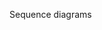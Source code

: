 <span id="title">Sequence diagrams</span>

<div id="body">

<include src="introduction/unit-inParent-asPanel.md" boilerplate />
<include src="basic/unit-inParent-asPanel.md" boilerplate />
<include src="objectCreation/unit-inParent-asPanel.md" boilerplate />
<include src="objectDeletion/unit-inParent-asPanel.md" boilerplate />
<include src="loops/unit-inParent-asPanel.md" boilerplate />
<include src="selfInvocation/unit-inParent-asPanel.md" boilerplate />
<include src="alternativePaths/unit-inParent-asPanel.md" boilerplate />
<include src="optionalPaths/unit-inParent-asPanel.md" boilerplate />
<include src="parallelPaths/unit-inParent-asPanel.md" boilerplate />
<include src="referenceFrames/unit-inParent-asPanel.md" boilerplate />
<include src="minimalNotation/unit-inParent-asPanel.md" boilerplate />
<include src="staticMethods/unit-inParent-asPanel.md" boilerplate />

</div>
